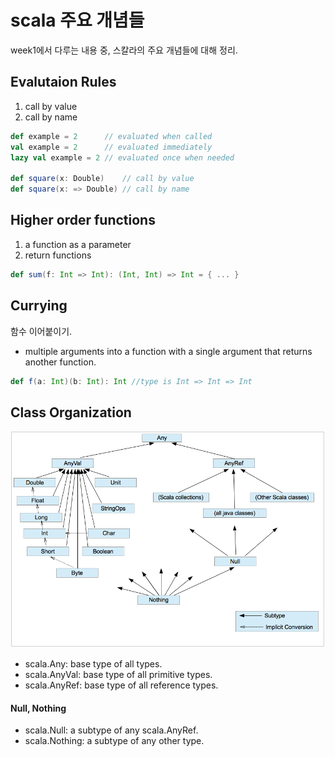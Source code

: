 # scala 주요 개념들

week1에서 다루는 내용 중, 스칼라의 주요 개념들에 대해 정리.

## Evalutaion Rules

1. call by value
2. call by name

```scala
def example = 2      // evaluated when called
val example = 2      // evaluated immediately
lazy val example = 2 // evaluated once when needed

def square(x: Double)    // call by value
def square(x: => Double) // call by name
```

## Higher order functions

1. a function as a parameter 
2. return functions

```scala
def sum(f: Int => Int): (Int, Int) => Int = { ... }
```

## Currying

함수 이어붙이기.

- multiple arguments into a function with a single argument that returns another function.

```scala
def f(a: Int)(b: Int): Int //type is Int => Int => Int
```

## Class Organization
![class_organization](../../../images/20180606_scala_class_organization.png)

- scala.Any: base type of all types.
- scala.AnyVal: base type of all primitive types.
- scala.AnyRef: base type of all reference types.

#### Null, Nothing
- scala.Null: a subtype of any scala.AnyRef.
- scala.Nothing: a subtype of any other type.

